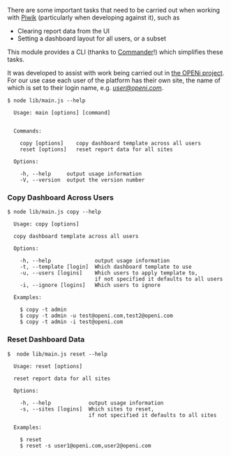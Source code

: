 There are some important tasks that need to be carried out when working with [Piwik](http://piwik.org/) (particularly when developing against it), such as

* Clearing report data from the UI
* Setting a dashboard layout for all users, or a subset

This module provides a CLI (thanks to [Commander](https://www.npmjs.com/package/commander)!) which simplifies these tasks.

It was developed to assist with work being carried out in [the OPENi project](http://www.openi-ict.eu/). For our use case each user of the platform has their own site,
the name of which is set to their login name, e.g. *user@openi.com*.

````
$ node lib/main.js --help

  Usage: main [options] [command]


  Commands:

    copy [options]    copy dashboard template across all users
    reset [options]   reset report data for all sites

  Options:

    -h, --help     output usage information
    -V, --version  output the version number
````

### Copy Dashboard Across Users

````
$ node lib/main.js copy --help

  Usage: copy [options]

  copy dashboard template across all users

  Options:

    -h, --help              output usage information
    -t, --template [login]  Which dashboard template to use
    -u, --users [logins]    Which users to apply template to,
                            if not specified it defaults to all users
    -i, --ignore [logins]   Which users to ignore

  Examples:

    $ copy -t admin
    $ copy -t admin -u test@openi.com,test2@openi.com
    $ copy -t admin -i test@openi.com
````

### Reset Dashboard Data

````
$  node lib/main.js reset --help

  Usage: reset [options]

  reset report data for all sites

  Options:

    -h, --help            output usage information
    -s, --sites [logins]  Which sites to reset,
                          if not specified it defaults to all sites

  Examples:

    $ reset
    $ reset -s user1@openi.com,user2@openi.com
````